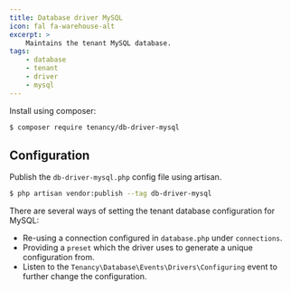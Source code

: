 ```yaml
---
title: Database driver MySQL
icon: fal fa-warehouse-alt
excerpt: >
    Maintains the tenant MySQL database.
tags:
    - database
    - tenant
    - driver
    - mysql
---
```

Install using composer:

```bash
$ composer require tenancy/db-driver-mysql
```

## Configuration

Publish the `db-driver-mysql.php` config file using artisan.

```bash
$ php artisan vendor:publish --tag db-driver-mysql
```
There are several ways of setting the tenant database configuration
for MySQL:

- Re-using a connection configured in `database.php` under `connections`.
- Providing a `preset` which the driver uses to generate a unique configuration from.
- Listen to the `Tenancy\Database\Events\Drivers\Configuring` event to further change the configuration.

